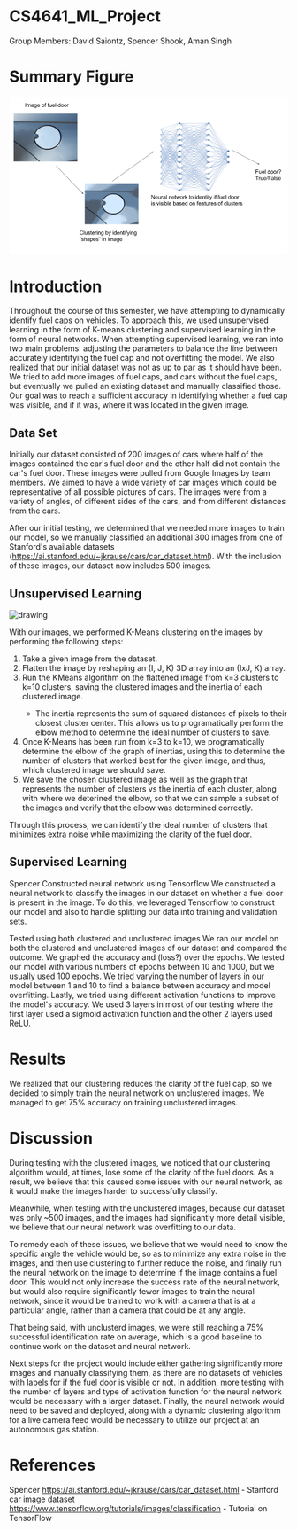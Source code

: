 # CS4641_ML_Project

Group Members: David Saiontz, Spencer Shook, Aman Singh

# Summary Figure

<img src="FinalReportSummaryFigure.png" alt="drawing" style="width:600px;"/>

# Introduction
Throughout the course of this semester, we have attempting to dynamically identify fuel caps on vehicles. To approach this, we used unsupervised learning in the form of K-means clustering and supervised learning in the form of neural networks. When attempting supervised learning, we ran into two main problems: adjusting the parameters to balance the line between accurately identifying the fuel cap and not overfitting the model. We also realized that our initial dataset was not as up to par as it should have been. We tried to add more images of fuel caps, and cars without the fuel caps, but eventually we pulled an existing dataset and manually classified those. Our goal was to reach a sufficient accuracy in identifying whether a fuel cap was visible, and if it was, where it was located in the given image.

## Data Set
Initially our dataset consisted of 200 images of cars where half of the images contained the car's fuel door and the other half did not contain the car's fuel door.  These images were pulled from Google Images by team members. We aimed to have a wide variety of car images which could be representative of all possible pictures of cars.  The images were from a variety of angles, of different sides of the cars, and from different distances from the cars.  

After our initial testing, we determined that we needed more images to train our model, so we manually classified an additional 300 images from one of Stanford's available datasets (https://ai.stanford.edu/~jkrause/cars/car_dataset.html).  With the inclusion of these images, our dataset now includes 500 images.  

## Unsupervised Learning

<img src="UnsupervisedProgressImage.PNG" alt="drawing" style="width:600px;"/>

With our images, we performed K-Means clustering on the images by performing the following steps:

<ol>
<li>Take a given image from the dataset.</li>
<li>Flatten the image by reshaping an (I, J, K) 3D array into an (IxJ, K) array.</li>
<li>Run the KMeans algorithm on the flattened image from k=3 clusters to k=10 clusters, saving the clustered images and the inertia of each clustered image.</li>
<ul>
<li>The inertia represents the sum of squared distances of pixels to their closest cluster center. This allows us to programatically perform the elbow method to determine the ideal number of clusters to save.</li>
</ul>
<li>Once K-Means has been run from k=3 to k=10, we programatically determine the elbow of the graph of inertias, using this to determine the number of clusters that worked best for the given image, and thus, which clustered image we should save.</li>
<li>We save the chosen clustered image as well as the graph that represents the number of clusters vs the inertia of each cluster, along with where we deterined the elbow, so that we can sample a subset of the images and verify that the elbow was determined correctly.</li>
</ol>

Through this process, we can identify the ideal number of clusters that minimizes extra noise while maximizing the clarity of the fuel door.

## Supervised Learning
Spencer
Constructed neural network using Tensorflow
We constructed a neural network to classify the images in our dataset on whether a fuel door is present in the image.  To do this, we leveraged Tensorflow to construct our model and also to handle splitting our data into training and validation sets.   

Tested using both clustered and unclustered images
We ran our model on both the clustered and unclustered images of our dataset and compared the outcome.  We graphed the accuracy and (loss?) over the epochs.  We tested our model with various numbers of epochs between 10 and 1000, but we usually used 100 epochs.  We tried varying the number of layers in our model between 1 and 10 to find a balance between accuracy and model overfitting.  Lastly, we tried using different activation functions to improve the model's accuracy.  We used 3 layers in most of our testing where the first layer used a sigmoid activation function and the other 2 layers used ReLU.  


# Results
We realized that our clustering reduces the clarity of the fuel cap, so we decided to simply train the neural network on unclustered images. We managed to get 75% accuracy on training unclustered images.

# Discussion

During testing with the clustered images, we noticed that our clustering algorithm would, at times, lose some of the clarity of the fuel doors. As a result, we believe that this caused some issues with our neural network, as it would make the images harder to successfully classify.

Meanwhile, when testing with the unclustered images, because our dataset was only ~500 images, and the images had significantly more detail visible, we believe that our neural network was overfitting to our data.

To remedy each of these issues, we believe that we would need to know the specific angle the vehicle would be, so as to minimize any extra noise in the images, and then use clustering to further reduce the noise, and finally run the neural network on the image to determine if the image contains a fuel door. This would not only increase the success rate of the neural network, but would also require significantly fewer images to train the neural network, since it would be trained to work with a camera that is at a particular angle, rather than a camera that could be at any angle.

That being said, with unclusterd images, we were still reaching a 75% successful identification rate on average, which is a good baseline to continue work on the dataset and neural network.

Next steps for the project would include either gathering significantly more images and manually classifying them, as there are no datasets of vehicles with labels for if the fuel door is visible or not. In addition, more testing with the number of layers and type of activation function for the neural network would be necessary with a larger dataset. Finally, the neural network would need to be saved and deployed, along with a dynamic clustering algorithm for a live camera feed would be necessary to utilize our project at an autonomous gas station.

# References
Spencer
https://ai.stanford.edu/~jkrause/cars/car_dataset.html - Stanford car image dataset
https://www.tensorflow.org/tutorials/images/classification - Tutorial on TensorFlow


